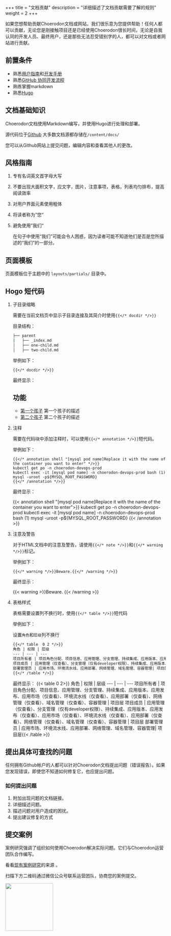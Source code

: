 +++
title = "文档贡献"
description = "详细描述了文档贡献需要了解的规则"
weight = 2
+++

如果您想帮助贡献Choerodon文档或网站，我们很乐意为您提供帮助！任何人都可以贡献，无论您是刚接触项目还是已经使用Choerodon很长时间，无论是自我认同的开发人员、最终用户，还是那些无法忍受错别字的人，都可以对文档或者网站进行贡献。

## 前置条件

- 熟悉[用户指南](../../user-guide)和[开发手册](../../development-guide)
- 熟悉[GitHub 协同开发流程](https://help.github.com/categories/collaborating-with-issues-and-pull-requests/)
- 熟练掌握markdown
- 熟悉[Hugo](https://gohugo.io/)

## 文档基础知识

Choerodon文档使用Markdown编写，并使用Hugo进行处理和部署。

源代码位于[Github](https://github.com/choerodon/website) 大多数文档源都存储在`/content/docs/`

您可以从Github网站上提交问题，编辑内容和查看其他人的更改。


## 风格指南

1. 专有名词英文首字母大写

1. 不要出现大面积文字，应文字，图片，注意事项，表格，列表均匀排布，提高阅读效率

1. 对用户界面元素使用粗体

1. 将读者称为”您“

1. 避免使用”我们“

    在句子中使用“我们”可能会令人困惑，因为读者可能不知道他们是否是您所描述的“我们”的一部分。


## 页面模板

页面模板位于主题中的 `layouts/partials/` 目录中。

## Hogo 短代码

1. 子目录缩略

    需要在当前文档页中显示子目录连接及其简介时使用`{{</* docdir */>}}`

    目录结构：

    ``` bash
    ├── parent
    |   ├── _index.md
    │   ├── one-child.md
    │   ├── two-child.md
    ```

    举例如下：
    ```
    {{</* docdir */>}}
    ```

    最终显示：

    ## 功能

    - [第一个孩子](./#) 第一个孩子的描述
    - [第二个孩子](./#) 第二个孩子的描述

1. 注释

    需要在代码块中添加注释时，可以使用`{{</* annotation */>}}`短代码。

    举例如下：

    ```
    {{</* annotation shell "[mysql pod name]Replace it with the name of the container you want to enter" */>}}
    kubectl get po -n choerodon-devops-prod
    kubectl exec -it [mysql pod name] -n choerodon-devops-prod bash (1)
    mysql -uroot -p${MYSQL_ROOT_PASSWORD}
    {{</* /annotation */>}}
    ```

    最终显示：

    {{< annotation shell "[mysql pod name]Replace it with the name of the container you want to enter">}}
    kubectl get po -n choerodon-devops-prod
    kubectl exec -it [mysql pod name] -n choerodon-devops-prod bash (1)
    mysql -uroot -p${MYSQL_ROOT_PASSWORD}
    {{< /annotation >}}

1. 注意及警告

    对于HTML文档中的注意及警告，请使用`{{</* note */>}}`和`{{</* warning */>}}`标记。

    举例如下：

    ```
    {{</* warning */>}}Beware.{{</* /warning */>}}
    ```

    最终显示：

    {{< warning >}}Beware.
    {{< /warning >}}

1. 表格样式

    表格需要设置列不换行时，使用`{{</* table */>}}`短代码

    举例如下：

    设置`角色`和`层级`列不换行

    ```markdown
    {{</* table  0 2 */>}}
    角色 | 权限 | 层级
    --- | --- | ---
    项目所有者 | 项目角色分配、项目信息、应用管理、分支管理、持续集成、应用版本、应用发布、应用市场（仅查看）、环境流水线（仅查看）、应用部署（仅查看）、网络管理（仅查看）、域名管理（仅查看）、容器管理 | 项目层
    项目成员 | 应用管理（仅查看）、分支管理（仅有developer权限）、持续集成、应用版本、应用发布（仅查看）、应用市场（仅查看）、环境流水线（仅查看）、应用部署（仅查看）、网络管理（仅查看）、域名管理（仅查看）、容器管理 | 项目层
    部署管理员 | 应用市场、环境流水线、应用部署、网络管理、域名管理、容器管理| 项目层
    {{</* /table */>}}
    ```

    最终显示：
    {{< table  0 2>}}
    角色 | 权限 | 层级
    --- | --- | ---
    项目所有者 | 项目角色分配、项目信息、应用管理、分支管理、持续集成、应用版本、应用发布、应用市场（仅查看）、环境流水线（仅查看）、应用部署（仅查看）、网络管理（仅查看）、域名管理（仅查看）、容器管理 | 项目层
    项目成员 | 应用管理（仅查看）、分支管理（仅有developer权限）、持续集成、应用版本、应用发布（仅查看）、应用市场（仅查看）、环境流水线（仅查看）、应用部署（仅查看）、网络管理（仅查看）、域名管理（仅查看）、容器管理 | 项目层
    部署管理员 | 应用市场、环境流水线、应用部署、网络管理、域名管理、容器管理| 项目层{{< /table >}}

## 提出具体可查找的问题

任何拥有Github帐户的人都可以针对Choerodon文档提出问题（错误报告）。如果您发现错误，即使您不知道如何修复它，也应提出问题。

### 如何提出问题

1. 附加出现问题的文档链接。
1. 详细描述问题。
1. 描述问题对用户造成的困扰。
1. 提出建议修复的方式

## 提交案例

案例研究强调了组织如何使用Choerodon解决实际问题。它们与Choerodon运营团队合作编写。

看看[现有案例研究](https://github.com/choerodon/website/tree/master/content/case-studies)的来源 。

扫描下方二维码通过微信公众号联系运营团队，协商您的案例提交。

<img src="/img/footer/wechat-code.jpg" style="width:150px;height:150px">
